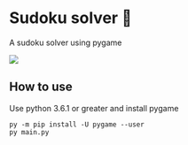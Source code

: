 # Sudoku solver :space_invader:
A sudoku solver using pygame

![](https://media.giphy.com/media/8FM8CXv4mWUfXSZlAY/giphy.gif)

## How to use
Use python 3.6.1 or greater and install pygame
```
py -m pip install -U pygame --user
py main.py
```
